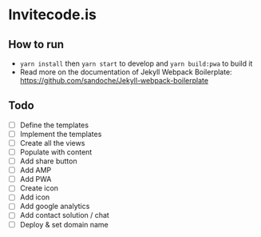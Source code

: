 # Invitecode.is

## How to run
* `yarn install` then `yarn start` to develop and `yarn build:pwa` to build it 
* Read more on the documentation of Jekyll Webpack Boilerplate: https://github.com/sandoche/Jekyll-webpack-boilerplate

## Todo
- [ ] Define the templates
- [ ] Implement the templates
- [ ] Create all the views
- [ ] Populate with content
- [ ] Add share button
- [ ] Add AMP
- [ ] Add PWA
- [ ] Create icon
- [ ] Add icon
- [ ] Add google analytics
- [ ] Add contact solution / chat
- [ ] Deploy & set domain name